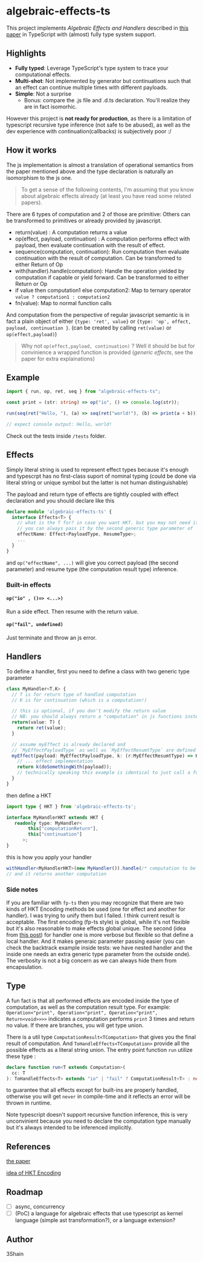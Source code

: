 # algebraic-effects-ts

This project implements _Algebraic Effects and Handlers_ described in [this paper](https://www.eff-lang.org/handlers-tutorial.pdf) in TypeScript with (almost) fully type system support.

## Highlights

- **Fully typed**: Leverage TypeScript's type system to trace your computational effects.
- **Multi-shot**: Not implemented by generator but continuations such that an effect can continue multiple times with different payloads.
- **Simple**: Not a surprise
  - Bonus: compare the .js file and .d.ts declaration. You'll realize they are in fact isomorhic.


However this project is __not ready for production__, as there is a limitation of typescript recursive type inference (not safe to be abused), as well as the dev experience with continuation(callbacks) is subjectively poor :/

## How it works

The js implementation is almost a translation of operational semantics from the paper mentioned above and the type declaration is naturally an isomorphism to the js one.

> To get a sense of the following contents, I'm assuming that you know about algebraic effects already (at least you have read some related papers).

There are 6 types of computation and 2 of those are primitive: Others can be transformed to primitives or already provided by javascript.

- return(value) : A computation returns a value
- op(effect, payload, continuation) : A computation performs effect with payload, then evaluate continuation with the result of effect.
- sequence(computation, continuation): Run computation then evaluate continuation with the result of computation. Can be transformed to either Return of Op
- with(handler).handle(computation): Handle the operation yielded by computation if capable or yield forward. Can be transformed to either Return or Op
- if value then computation1 else computation2: Map to ternary operator `value ? computation1 : computation2`
- fn(value): Map to normal function calls

And computation from the perspective of regular javascript semantic is in fact a plain object of either `{type: 'ret', value}` or `{type: 'op', effect, payload, continuation }`. (can be created by calling `ret(value)` or `op(effect,payload)`)

> Why not `op(effect,payload, continuation)` ? Well it should be but for convinience a wrapped function is provided (_generic effects_, see the paper for extra explainations)

## Example

```ts
import { run, op, ret, seq } from "algebraic-effects-ts";

const print = (str: string) => op("io", () => console.log(str));

run(seq(ret("Hello, "), (a) => seq(ret("world!"), (b) => print(a + b))));

// expect console output: Hello, world!
```

Check out the tests inside `/tests` folder.

## Effects

Simply literal string is used to represent effect types because it's enough and typescrpt has no first-class suport of nominal typing (could be done via literal string or unique symbol but the latter is not human distinguishable)

The payload and return type of effects are tightly coupled with effect declaration and you should declare like this

```ts
declare module 'algebraic-effects-ts' {
  interface Effects<T> {
    // what is the T for? in case you want HKT. but you may not need it.
    // you can always pass it by the second generic type parameter of `op` 
    effectName: Effect<PayloadType, ResumeType>;
    ...
  }
}
```

and `op("effectName", ...)` will give you correct payload (the second parameter) and resume type (the computation result type) inference.

### Built-in effects

#### `op("io" , ()=> <...>)`

Run a side effect. Then resume with the return value.

#### `op("fail", undefined)`

Just terminate and throw an js error.

## Handlers

To define a handler, first you need to define a class with two generic type parameter

```ts
class MyHandler<T,K> {
  // T is for return type of handled computation
  // K is for continuation (which is a computation!)

  // this is optional, if you don't modify the return value
  // NB: you should always return a "computation" in js functions instead of arbitary js value.
  return(value: T) {
    return ret(value); 
  }

  // assume myEffect is already declared and 
  // `MyEffectPayloadType` as well as `MyEffectResumtType` are defined somewhere
  myEffect(payload: MyEffectPayloadType, k: (r:MyEffectResumtType) => K) {
    // ... effect implementation
    return k(doSomethingWith(payload));
    // technically speaking this example is identical to just call a function... not a very good demostration
  }
}
```

then define a HKT
```ts
import type { HKT } from 'algebraic-effects-ts';

interface MyHandlerHKT extends HKT {
   readonly type: MyHandler<
        this["computationReturn"],
        this["continuation"]
      >;
}
```

this is how you apply your handler

```ts
withHandler<MyHandlerHKT>(new MyHandler()).handle(/* computation to be handed */);
// and it returns another computation
```

### Side notes

If you are familiar with `fp-ts` then you may recognize that there are two kinds of HKT Encoding methods be used (one for effect and another for handler). I was trying to unify them but I failed. I think current result is acceptable. The first encoding (fp-ts style) is global, while it's not flexible but it's also reasonable to make effects global unique. The second (idea from [this post](https://dev.to/matechs/encoding-of-hkts-in-typescript-5c3)) for handler one is more verbose but flexible so that define a local handler. And it makes generaic parameter passing easier (you can check the backtrack example inside tests: we have nested handler and the inside one needs an extra generic type parameter from the outside onde). The verbosity is not a big concern as we can always hide them from encapsulation.

## Type

A fun fact is that all performed effects are encoded inside the type of computation, as well as the computation result type. For example: `Operation<"print", Operation<"print", Operation<"print", Return<void>>>>` indicates a computation performs `print` 3 times and return no value. If there are branches, you will get type union.

There is a util type `ComputationResult<TComputation>` that gives you the final result of computation. And `ToHandleEffects<TComputation>` provide all the possible effects as a literal string union. The entry point function `run` utilize these type :
```ts
declare function run<T extends Computation>(
  cc: T
): ToHandleEffects<T> extends "io" | "fail" ? ComputationResult<T> : never;
```
to guarantee that all effects except for built-ins are properly handled, otherwise you will get `never` in compile-time and it reflects an error will be thrown in runtime.

Note typescript doesn't support recursive function inference, this is very unconvinient because you need to declare the computation type manually but it's always intended to be inferenced implicitly. 

## References

[the paper](https://www.eff-lang.org/handlers-tutorial.pdf)

[idea of HKT Encoding](https://dev.to/matechs/encoding-of-hkts-in-typescript-5c3)

## Roadmap

- [ ] async, concurrency
- [ ] (PoC) a language for algebraic effects that use typescript as kernel language (simple ast transformation?), or a language extension?

## Author

3Shain
